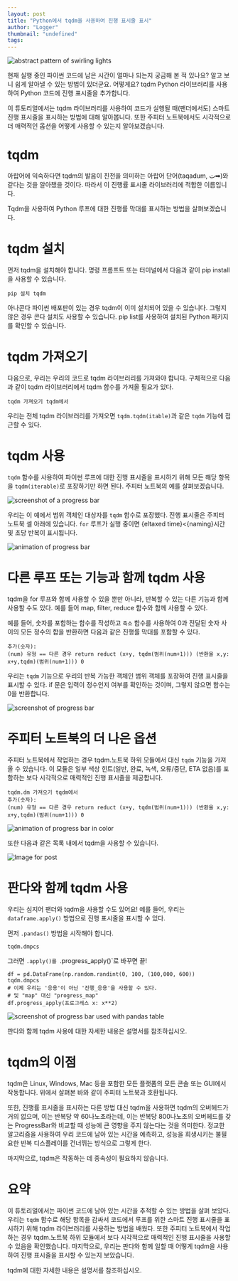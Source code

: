 ```yaml
---
layout: post
title: "Python에서 tqdm을 사용하여 진행 표시줄 표시"
author: "Logger"
thumbnail: "undefined"
tags: 
---
```



![abstract pattern of swirling lights](https://miro.medium.com/max/10368/0*l8BWVt1iMRGwGHj7)

현재 실행 중인 파이썬 코드에 남은 시간이 얼마나 되는지 궁금해 본 적 있나요? 알고 보니 쉽게 알아낼 수 있는 방법이 있더군요. 어떻게요? tqdm Python 라이브러리를 사용하여 Python 코드에 진행 표시줄을 추가합니다.

이 튜토리얼에서는 tqdm 라이브러리를 사용하여 코드가 실행될 때(팬더에서도) 스마트 진행 표시줄을 표시하는 방법에 대해 알아봅니다. 또한 주피터 노트북에서도 시각적으로 더 매력적인 옵션을 어떻게 사용할 수 있는지 알아보겠습니다.

# tqdm

아랍어에 익숙하다면 tqdm의 발음이 진전을 의미하는 아랍어 단어(taqadum, ت➡)와 같다는 것을 알아챘을 것이다. 따라서 이 진행률 표시줄 라이브러리에 적합한 이름입니다.

Tqdm을 사용하여 Python 루프에 대한 진행률 막대를 표시하는 방법을 살펴보겠습니다.

# tqdm 설치

먼저 tqdm을 설치해야 합니다. 명령 프롬프트 또는 터미널에서 다음과 같이 pip install을 사용할 수 있습니다.

```undefined
pip 설치 tqdm
```

아나콘다 파이썬 배포판이 있는 경우 tqdm이 이미 설치되어 있을 수 있습니다. 그렇지 않은 경우 콘다 설치도 사용할 수 있습니다. pip list를 사용하여 설치된 Python 패키지를 확인할 수 있습니다.

# tqdm 가져오기

다음으로, 우리는 우리의 코드로 tqdm 라이브러리를 가져와야 합니다. 구체적으로 다음과 같이 tqdm 라이브러리에서 tqdm 함수를 가져올 필요가 있다.

```undefined
tqdm 가져오기 tqdm에서
```

우리는 전체 tqdm 라이브러리를 가져오면 `tqdm.tqdm(itable)`과 같은 `tqdm` 기능에 접근할 수 있다.

# tqdm 사용

`tqdm` 함수를 사용하여 파이썬 루프에 대한 진행 표시줄을 표시하기 위해 모든 해당 항목을 `tqdm(iterable)`로 포장하기만 하면 된다. 주피터 노트북의 예를 살펴보겠습니다.

![screenshot of a progress bar](https://miro.medium.com/max/2410/1*XqZ9BuECRJGe5Qub2Npjlw.png)

우리는 이 예에서 범위 객체인 대상자를 `tqdm` 함수로 포장했다. 진행 표시줄은 주피터 노트북 셀 아래에 있습니다. `for` 루프가 실행 중이면 {eltaxed time}<{naming}시간 및 초당 반복이 표시됩니다.

![animation of progress bar](https://miro.medium.com/max/2400/1*LxsIE2Cm8P-ov7Y68nkErQ.gif)

# 다른 루프 또는 기능과 함께 tqdm 사용

tqdm을 for 루프와 함께 사용할 수 있을 뿐만 아니라, 반복할 수 있는 다른 기능과 함께 사용할 수도 있다. 예를 들어 map, filter, reduce 함수와 함께 사용할 수 있다.

예를 들어, 숫자를 포함하는 함수를 작성하고 `축소` 함수를 사용하여 0과 전달된 숫자 사이의 모든 정수의 합을 반환하면 다음과 같은 진행률 막대를 포함할 수 있다.

```undefined
추가(숫자):
(num) 유형 == 다른 경우 return reduct (x+y, tqdm(범위(num+1))) (반환율 x,y: x+y,tqdm)(범위(num+1))) 0
```

우리는 `tqdm` 기능으로 우리의 반복 가능한 객체인 범위 객체를 포장하여 진행 표시줄을 표시할 수 있다. if 문은 입력이 정수인지 여부를 확인하는 것이며, 그렇지 않으면 함수는 0을 반환합니다.

![screenshot of progress bar](https://miro.medium.com/max/2418/1*D_68uaqw9Y88X9pQ23e6oA.png)

# 주피터 노트북의 더 나은 옵션

주피터 노트북에서 작업하는 경우 tqdm.노트북 하위 모듈에서 대신 `tqdm` 기능을 가져올 수 있습니다. 이 모듈은 일부 색상 힌트(일반, 완료, 녹색, 오류/중단, ETA 없음)를 포함하는 보다 시각적으로 매력적인 진행 표시줄을 제공합니다.

```undefined
tqdm.dm 가져오기 tqdm에서
추가(숫자):
(num) 유형 == 다른 경우 return reduct (x+y, tqdm(범위(num+1))) (반환율 x,y: x+y,tqdm)(범위(num+1))) 0
```

![animation of progress bar in color](https://miro.medium.com/max/2400/1*M2WQIbkaeNYsxpVUQE1eHg.gif)

또한 다음과 같은 목록 내에서 tqdm을 사용할 수 있습니다.

![Image for post](https://miro.medium.com/max/2374/1*LIh7NB_ayXI0NKOuqts9BQ.png)

# 판다와 함께 tqdm 사용

우리는 심지어 팬더와 tqdm을 사용할 수도 있어요! 예를 들어, 우리는 `dataframe.apply()` 방법으로 진행 표시줄을 표시할 수 있다.

먼저 `.pandas()` 방법을 시작해야 합니다.

```undefined
tqdm.dmpcs
```

그러면 `.apply()를 `.progress_apply()`로 바꾸면 끝!

```undefined
df = pd.DataFrame(np.random.randint(0, 100, (100,000, 600))
tqdm.dmpcs
# 이제 우리는 '응용'이 아닌 '진행_응용'을 사용할 수 있다.
# 및 "map" 대신 "progress_map"
df.progress_apply(프로그레스 x: x**2)
```

![screenshot of progress bar used with pandas table](https://miro.medium.com/max/2230/1*p4D3WtNq7p-ORcg_9j4eFg.png)

판다와 함께 tqdm 사용에 대한 자세한 내용은 설명서를 참조하십시오.

# tqdm의 이점

tqdm은 Linux, Windows, Mac 등을 포함한 모든 플랫폼의 모든 콘솔 또는 GUI에서 작동합니다. 위에서 살펴본 바와 같이 주피터 노트북과 호환됩니다.

또한, 진행률 표시줄을 표시하는 다른 방법 대신 tqdm을 사용하면 tqdm의 오버헤드가 거의 없으며, 이는 반복당 약 60나노초라는데, 이는 반복당 800나노초의 오버헤드를 갖는 ProgressBar와 비교할 때 성능에 큰 영향을 주지 않는다는 것을 의미한다. 정교한 알고리즘을 사용하여 우리 코드에 남아 있는 시간을 예측하고, 성능을 희생시키는 불필요한 반복 디스플레이를 건너뛰는 방식으로 그렇게 한다.

마지막으로, tqdm은 작동하는 데 종속성이 필요하지 않습니다.

# 요약

이 튜토리얼에서는 파이썬 코드에 남아 있는 시간을 추적할 수 있는 방법을 살펴 보았다. 우리는 `tqdm` 함수로 해당 항목을 감싸서 코드에서 루프를 위한 스마트 진행 표시줄을 표시하기 위해 tqdm 라이브러리를 사용하는 방법을 배웠다. 또한 주피터 노트북에서 작업하는 경우 tqdm.노트북 하위 모듈에서 보다 시각적으로 매력적인 진행 표시줄을 사용할 수 있음을 확인했습니다. 마지막으로, 우리는 판다와 함께 일할 때 어떻게 tqdm을 사용하여 진행 표시줄을 표시할 수 있는지 보았습니다.

tqdm에 대한 자세한 내용은 설명서를 참조하십시오.